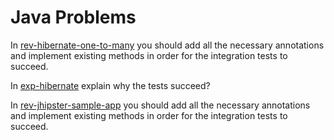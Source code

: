 # Java Problems

In [rev-hibernate-one-to-many](/rev-hibernate-one-to-many) you should add all the necessary annotations 
and implement existing methods in order for the integration tests to succeed.

In [exp-hibernate](/exp-hibernate) explain why the tests succeed?

In [rev-jhipster-sample-app](/rev-jhipster-sample-app) you should add all the necessary annotations 
and implement existing methods in order for the integration tests to succeed.